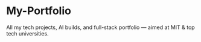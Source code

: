# My-Portfolio
All my tech projects, AI builds, and full-stack portfolio — aimed at MIT &amp; top tech universities.
